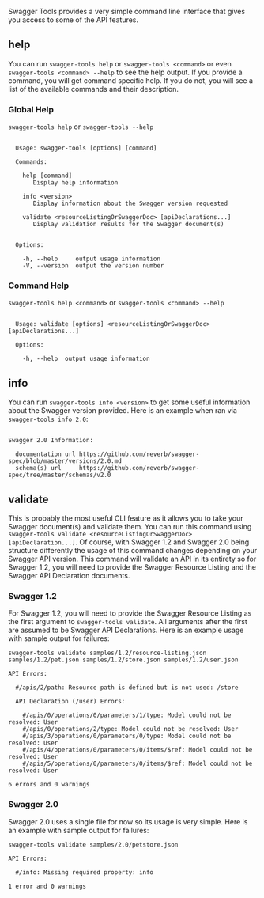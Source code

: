 Swagger Tools provides a very simple command line interface that gives you access to some of the API features.

## help

You can run `swagger-tools help` or `swagger-tools <command>` or even `swagger-tools <command> --help` to see the help
output.  If you provide a command, you will get command specific help.  If you do not, you will see a list of the
available commands and their description.

### Global Help

`swagger-tools help` or `swagger-tools --help`

```

  Usage: swagger-tools [options] [command]

  Commands:

    help [command]
       Display help information

    info <version>
       Display information about the Swagger version requested

    validate <resourceListingOrSwaggerDoc> [apiDeclarations...]
       Display validation results for the Swagger document(s)


  Options:

    -h, --help     output usage information
    -V, --version  output the version number

```

### Command Help

`swagger-tools help <command>` or `swagger-tools <command> --help`

```

  Usage: validate [options] <resourceListingOrSwaggerDoc> [apiDeclarations...]

  Options:

    -h, --help  output usage information

```

## info

You can run `swagger-tools info <version>` to get some useful information about the Swagger version provided.  Here is
an example when ran via `swagger-tools info 2.0`:

```

Swagger 2.0 Information:

  documentation url https://github.com/reverb/swagger-spec/blob/master/versions/2.0.md
  schema(s) url     https://github.com/reverb/swagger-spec/tree/master/schemas/v2.0

```

## validate

This is probably the most useful CLI feature as it allows you to take your Swagger document(s) and validate them.  You
can run this command using `swagger-tools validate <resourceListingOrSwaggerDoc> [apiDeclaration...]`.  Of course, with
Swagger 1.2 and Swagger 2.0 being structure differently the usage of this command changes depending on your Swagger API
version.  This command will validate an API in its entirety so for Swagger 1.2, you will need to provide the Swagger
Resource Listing and the Swagger API Declaration documents.

### Swagger 1.2

For Swagger 1.2, you will need to provide the Swagger Resource Listing as the first argument to
`swagger-tools validate`.  All arguments after the first are assumed to be Swagger API Declarations.  Here is an example
usage with sample output for failures:

```
swagger-tools validate samples/1.2/resource-listing.json samples/1.2/pet.json samples/1.2/store.json samples/1.2/user.json

API Errors:

  #/apis/2/path: Resource path is defined but is not used: /store

  API Declaration (/user) Errors:

    #/apis/0/operations/0/parameters/1/type: Model could not be resolved: User
    #/apis/0/operations/2/type: Model could not be resolved: User
    #/apis/3/operations/0/parameters/0/type: Model could not be resolved: User
    #/apis/4/operations/0/parameters/0/items/$ref: Model could not be resolved: User
    #/apis/5/operations/0/parameters/0/items/$ref: Model could not be resolved: User

6 errors and 0 warnings
```

### Swagger 2.0

Swagger 2.0 uses a single file for now so its usage is very simple.  Here is an example with sample output for failures:

```
swagger-tools validate samples/2.0/petstore.json

API Errors:

  #/info: Missing required property: info

1 error and 0 warnings
```

